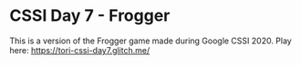 CSSI Day 7 - Frogger
=================
This is a version of the Frogger game made during Google CSSI 2020.
Play here: https://tori-cssi-day7.glitch.me/
